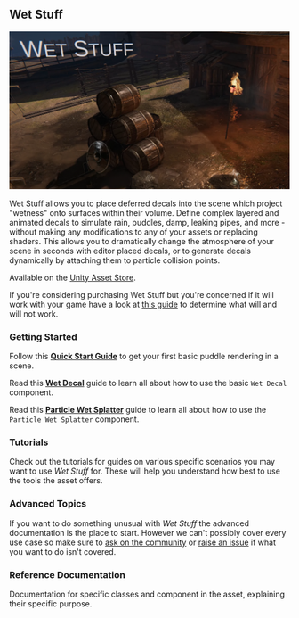 ## Wet Stuff

![Wet Surfaces](./images/DemoReelThumbnail.png)

Wet Stuff allows you to place deferred decals into the scene which project "wetness" onto surfaces within their volume. Define complex layered and animated decals to simulate rain, puddles, damp, leaking pipes, and more - without making any modifications to any of your assets or replacing shaders. This allows you to dramatically change the atmosphere of your scene in seconds with editor placed decals, or to generate decals dynamically by attaching them to particle collision points.

Available on the [Unity Asset Store](https://assetstore.unity.com/packages/tools/particles-effects/wet-stuff-118969?aid=1100lJDF).

If you're considering purchasing Wet Stuff but you're concerned if it will work with your game have a look at [this guide](/GettingStarted/Compatibility) to determine what will and will not work.


### Getting Started

Follow this [**Quick Start Guide**](/GettingStarted/QuickStart) to get your first basic puddle rendering in a scene.

Read this [**Wet Decal**](/GettingStarted/WetDecal) guide to learn all about how to use the basic `Wet Decal` component.

Read this [**Particle Wet Splatter**](/GettingStarted/WetParticleSplatter) guide to learn all about how to use the `Particle Wet Splatter` component.

### Tutorials

Check out the tutorials for guides on various specific scenarios you may want to use _Wet Stuff_ for. These will help you understand how best to use the tools the asset offers.

### Advanced Topics

If you want to do something unusual with _Wet Stuff_ the advanced documentation is the place to start. However we can't possibly cover every use case so make sure to [ask on the community](https://www.reddit.com/r/WetStuff/) or [raise an issue](https://github.com/Placeholder-Software/WetSurfaceDecals) if what you want to do isn't covered.

### Reference Documentation

Documentation for specific classes and component in the asset, explaining their specific purpose.